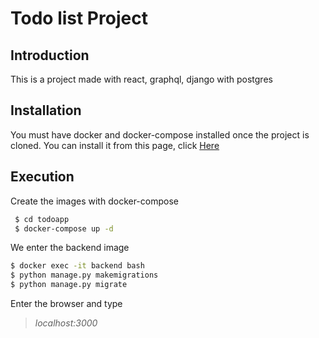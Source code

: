 # Todo list Project
## Introduction
This is a project made with react, graphql, django with postgres
## Installation
You must have docker and docker-compose installed once the project is cloned. You can install it from this page, click [Here](https://docs.docker.com/get-started/ "Here")
## Execution
Create the images with docker-compose
```bash
 $ cd todoapp
 $ docker-compose up -d
```

We enter the backend image
```bash
$ docker exec -it backend bash
$ python manage.py makemigrations
$ python manage.py migrate
```

Enter the browser and type
> *localhost:3000*
